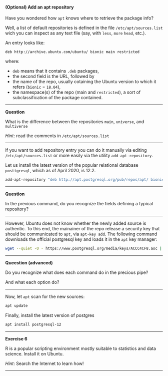 #### (Optional) Add an apt repository

Have you wondered how `apt` knows where to retrieve the package info? 

Well, a list of default repositories is defined in the file `/etc/apt/sources.list` wich you can inspect as any text file (say, with `less`, `more` `head`, etc.).

An entry looks like:

```
deb http://archive.ubuntu.com/ubuntu/ bionic main restricted
```

where:
 - `deb` means that it contains `.deb` packages,
 - the second field is the URL, followed by 
 - the name of the repo, usually cotaining the Ubuntu version to which it refers (`bionic` = `18.04`),
 - the namespace(s) of the repo (main and `restricted`), a sort of subclassification of the package contained.


---
**Question**

What is the difference between the repositories `main`, `universe`, and `multiverse` 

*Hint*: read the comments in `/etc/apt/sources.list`

---


If you want to add repository entry you can do it manually via editing `/etc/apt/sources.list` or more easily via 
the utility `add-apt-repository`.

Let us install the latest version of the popular relational database `posttgresql`, which as of April 2020, is 12.2.

```bash
add-apt-repository "deb http://apt.postgresql.org/pub/repos/apt/ bionic-pgdg main"
```

---
**Question**

In the previous command, do you recognize the fields defining a typical repository?

---

However, Ubuntu does not know whether the newly added source is authentic.
 To this end, the mainainer of the repo release a security key that should be communicated to `apt`, via `apt-key add`.
 The following command downloads the official postgresql key and loads it in the `apt` key manager:


```bash
wget --quiet -O - https://www.postgresql.org/media/keys/ACCC4CF8.asc | apt-key add -
```

---
**Queestion (advanced)**

Do you recognize what does each command do in the precious pipe?

And what each option do?

---


Now, let `apt` scan for the new sources:

```bash
apt update
```

Finally, install the latest version of postgres

```bash
apt install postgresql-12   
```

---
**Exercise 6**

R is a popular scripting environment mostly suitable to statistics and data science. Install it on Ubuntu.

*Hint*: Search the Internet to learn how!

---




